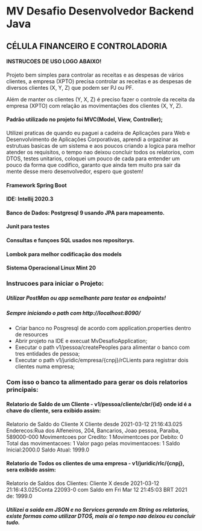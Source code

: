 # MV Desafio Desenvolvedor Backend Java
## CÉLULA FINANCEIRO E CONTROLADORIA

#### INSTRUCOES DE USO LOGO ABAIXO!

Projeto bem simples para controlar as receitas e as despesas de vários clientes, a empresa (XPTO)
precisa controlar as receitas e as despesas de diversos clientes (X, Y, Z) que podem ser PJ ou PF.

Além de manter os clientes (Y, X, Z) é preciso fazer o controle da receita da empresa (XPTO)
com relação as movimentações dos clientes (X, Y, Z).

#### Padrão utilizado no projeto foi MVC(Model, View, Controller);

Utilizei praticas de quando eu paguei a cadeira de Aplicações para Web e Desenvolvimento de Aplicações Corporativas, aprendi a orgazinar as estrutuas basicas de um sistema e aos poucos criando a logica para melhor atender os requisitos, o tempo nao deixou concluir todos os relatorios, com DTOS, testes unitarios, coloquei um pouco de cada para entender um pouco da forma que codifico, garanto que ainda tem muito pra sair da mente desse mero desenvolvedor, espero que gostem!

#### Framework Spring Boot
#### IDE: Intellij 2020.3
#### Banco de Dados: Postgresql 9 usando JPA para mapeamento.
#### Junit para testes
#### Consultas e funçoes SQL usados nos repositorys.
#### Lombok para melhor codificação dos models
#### Sistema Operacional Linux Mint 20


### **Instrucoes para iniciar o Projeto:**
##### Utilizar **PostMan** ou app semelhante para testar os endpoints! 
##### Sempre iniciando o path com http://localhost:8090/

* Criar banco no Posgresql de acordo com application.properties dentro de resources
* Abrir projeto na IDE e execuat MvDesafioApplication;
* Executar o path v1/pessoa/createPeoples para alimentar o banco com tres entidades de pessoa;
* Executar o path v1/juridic/empresa/{cnpj}/rCLients para registrar dois clientes numa empresa;

### Com isso o banco ta alimentado para gerar os dois relatorios principais:

#### Relatorio de Saldo de um Cliente - v1/pessoa/cliente/cbr/{id} onde id é a chave do cliente, sera exibido assim:

Relatorio de Saldo do Cliente X
Cliente desde 2021-03-12 21:16:43.025
Enderecos:Rua dos Alfeneiros, 204, Bancarios, Joao pessoa, Paraiba, 589000-000
Movimentcoes por Credito: 1
Movimentcoes por Debito: 0
Total das movimentacoes: 1
Valor pago pelas movimentacoes: 1
Saldo Inicial:2000.0
Saldo Atual: 1999.0

#### Relatorio de Todos os clientes de uma empresa - v1/juridic/rlc/{cnpj}, sera exibido assim:

Relatorio de Saldos dos Clientes: 
Cliente X desde 2021-03-12 21:16:43.025Conta 22093-0 com Saldo em Fri Mar 12 21:45:03 BRT 2021 de: 1999.0

##### Utilizei a saida em JSON e no Services gerando em String os relatorios, existe formas como utilizar DTOŚ, mais ai o tempo nao deixou eu concluir tudo.

